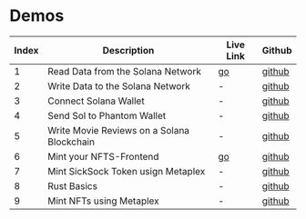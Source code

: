 # Demos


| Index | Description | Live Link | Github
| --- | --- | --- | --- |
| 1 | Read Data from the Solana Network | [go](https://solana-balance-git-main-methlox.vercel.app/) | [github](https://github.com/methlox/solana-balance)
| 2 | Write Data to the Solana Network | - | [github](https://github.com/methlox/solana-write)
| 3 | Connect Solana Wallet | - | [github](https://github.com/methlox/solana-wallet)
| 4 | Send Sol to Phantom Wallet | - | [github](https://github.com/methlox/solana-wallet-send-sol)
| 5 | Write Movie Reviews on a Solana Blockchain | - | [github](https://github.com/methlox/solana-movie)
| 6 | Mint your NFTS-Frontend | [go](https://nft-mint-hazel.vercel.app/) | [github](https://github.com/methlox/NFT-Mint)
| 7 | Mint SickSock Token usign Metaplex | - | [github](https://github.com/methlox/TokenMint)
| 8 | Rust Basics | - | [github](https://github.com/methlox/The-Crab-Lang)
| 9 | Mint NFTs using Metaplex | - | [github](https://github.com/methlox/NFT)
